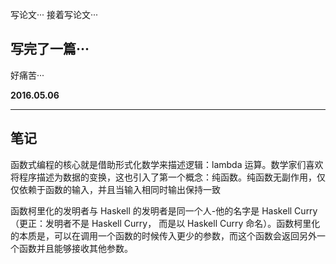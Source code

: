 写论文···
接着写论文···

写完了一篇···
---
好痛苦···


**2016.05.06**

---
笔记
---
函数式编程的核心就是借助形式化数学来描述逻辑：lambda 运算。数学家们喜欢将程序描述为数据的变换，这也引入了第一个概念：纯函数。纯函数无副作用，仅仅依赖于函数的输入，并且当输入相同时输出保持一致

函数柯里化的发明者与 Haskell 的发明者是同一个人-他的名字是 Haskell Curry（更正：发明者不是 Haskell Curry， 而是以 Haskell Curry 命名）。函数柯里化的本质是，可以在调用一个函数的时候传入更少的参数，而这个函数会返回另外一个函数并且能够接收其他参数。


